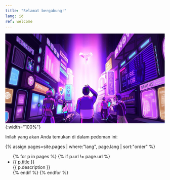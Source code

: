 ```yaml
---
title: "Selamat bergabung!"
lang: id
ref: welcome
---
```


![Welcome](../images/welcome.jpg){:width="100%"}

Inilah yang akan Anda temukan di dalam pedoman ini:

<!--
List all pages in the site which match the language of THIS page, sorted
by their "order" property, excluding THIS page.
 -->
{% assign pages=site.pages | where:"lang", page.lang | sort:"order" %}
<ul>
{% for p in pages %}
    {% if p.url != page.url %}
        <li>
            <a href="{{ p.url }}">{{ p.title }}</a><br/>
            {{ p.description }}
        </li>
    {% endif %}
{% endfor %}
</ul>
